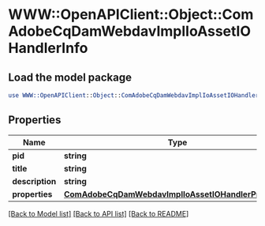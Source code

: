 # WWW::OpenAPIClient::Object::ComAdobeCqDamWebdavImplIoAssetIOHandlerInfo

## Load the model package
```perl
use WWW::OpenAPIClient::Object::ComAdobeCqDamWebdavImplIoAssetIOHandlerInfo;
```

## Properties
Name | Type | Description | Notes
------------ | ------------- | ------------- | -------------
**pid** | **string** |  | [optional] 
**title** | **string** |  | [optional] 
**description** | **string** |  | [optional] 
**properties** | [**ComAdobeCqDamWebdavImplIoAssetIOHandlerProperties**](ComAdobeCqDamWebdavImplIoAssetIOHandlerProperties.md) |  | [optional] 

[[Back to Model list]](../README.md#documentation-for-models) [[Back to API list]](../README.md#documentation-for-api-endpoints) [[Back to README]](../README.md)


